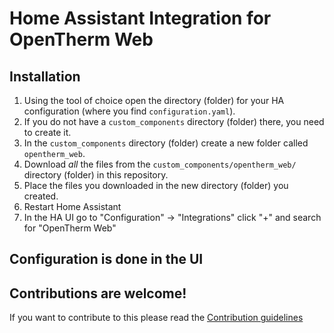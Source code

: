# Home Assistant Integration for OpenTherm Web

## Installation

1. Using the tool of choice open the directory (folder) for your HA configuration (where you find `configuration.yaml`).
1. If you do not have a `custom_components` directory (folder) there, you need to create it.
1. In the `custom_components` directory (folder) create a new folder called `opentherm_web`.
1. Download _all_ the files from the `custom_components/opentherm_web/` directory (folder) in this repository.
1. Place the files you downloaded in the new directory (folder) you created.
1. Restart Home Assistant
1. In the HA UI go to "Configuration" -> "Integrations" click "+" and search for "OpenTherm Web"

## Configuration is done in the UI

<!---->

## Contributions are welcome!

If you want to contribute to this please read the [Contribution guidelines](CONTRIBUTING.md)

